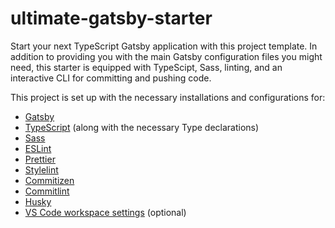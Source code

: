 # ultimate-gatsby-starter

Start your next TypeScript Gatsby application with this project template. In addition to providing you with the main Gatsby configuration files you might need, this starter is equipped with TypeScipt, Sass, linting, and an interactive CLI for committing and pushing code.

This project is set up with the necessary installations and configurations for:

-   [Gatsby](https://www.gatsbyjs.com/)
-   [TypeScript](https://www.typescriptlang.org/) (along with the necessary Type declarations)
-   [Sass](https://sass-lang.com/)
-   [ESLint](https://eslint.org/)
-   [Prettier](https://prettier.io/)
-   [Stylelint](https://stylelint.io/)
-   [Commitizen](https://github.com/commitizen)
-   [Commitlint](https://commitlint.js.org/#/)
-   [Husky](https://typicode.github.io/husky/#/)
-   [VS Code workspace settings](https://code.visualstudio.com/) (optional)
